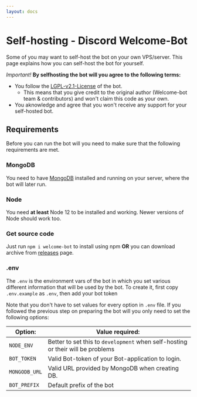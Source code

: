 ```yaml
---
layout: docs
---
```


# Self-hosting - Discord Welcome-Bot

[license]: https://github.com/Welcome-bot/welcome-bot/blob/main/LICENSE
[releases]: https://github.com/Welcome-bot/welcome-bot/releases

Some of you may want to self-host the bot on your own VPS/server.
This page explains how you can self-host the bot for yourself.

*Important!*
**By selfhosting the bot will you agree to the following terms:**
- You follow the [LGPL-v2.1-License][license] of the bot.
    - This means that you give credit to the original author (Welcome-bot team & contributors) and won't claim this code as your own.
- You aknowledge and agree that you won't receive any support for your self-hosted bot.

## Requirements
Before you can run the bot will you need to make sure that the following requirements are met.

### MongoDB
You need to have [MongoDB](//mongodb.com) installed and running on your server, where the bot will later run.

### Node
You need **at least** Node 12 to be installed and working. Newer versions of Node should work too.

### Get source code
Just run `npm i welcome-bot` to install using npm **OR** you can download archive from [releases] page.

### .env
The `.env` is the environment vars of the bot in which you set various different information that will be used by the bot.
To create it, first copy `.env.example` as `.env`, then add your bot token

Note that you don't have to set values for every option in `.env` file.
If you followed the previous step on preparing the bot will you only need to set the following options:

| Option:                | Value required:                                                                   |
| ---------------------- | --------------------------------------------------------------------------------- |
| `NODE_ENV`             | Better to set this to `development` when self-hosting or their will be problems  |
| `BOT_TOKEN`            | Valid Bot-token of your Bot-application to login.                                 |
| `MONGODB_URL`          | Valid URL provided by MongoDB when creating DB.                                   |
| `BOT_PREFIX`           | Default prefix of the bot                                                         |
